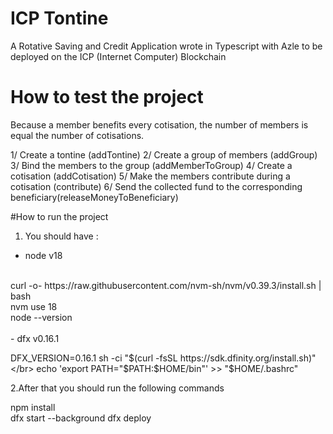 # ICP Tontine
A Rotative Saving and Credit Application wrote in Typescript with Azle to be deployed on the ICP (Internet Computer) Blockchain

# How to test the project

 Because a member benefits every cotisation, the number of members is equal the number of cotisations.

 1/ Create a tontine (addTontine)
 2/ Create a group of members (addGroup)
 3/ Bind the members to the group (addMemberToGroup)
 4/ Create a cotisation (addCotisation)
 5/ Make the members contribute during a cotisation (contribute)
 6/ Send the collected fund to the corresponding beneficiary(releaseMoneyToBeneficiary)

 #How to run the project

1. You should have : </br>
- node v18
</br>
curl -o- https://raw.githubusercontent.com/nvm-sh/nvm/v0.39.3/install.sh | bash </br>
nvm use 18 </br>
node --version </br>
</br>
- dfx v0.16.1

DFX_VERSION=0.16.1 sh -ci "$(curl -fsSL https://sdk.dfinity.org/install.sh)" </br>
echo 'export PATH="$PATH:$HOME/bin"' >> "$HOME/.bashrc"

2.After that you should run the following commands

npm install
</br>
dfx start --background
dfx deploy
